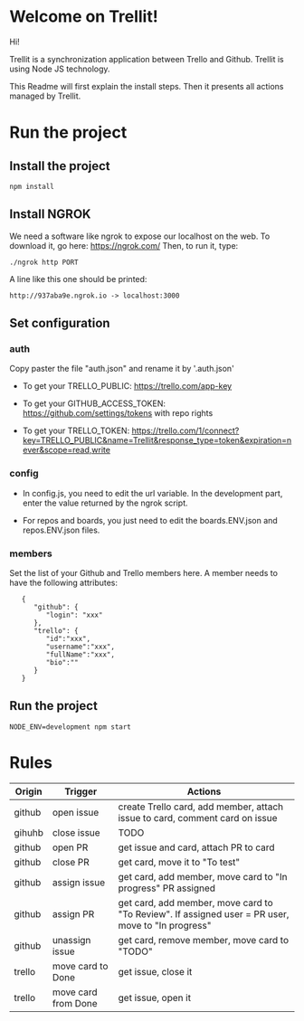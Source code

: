 # Welcome on Trellit!

Hi!

Trellit is a synchronization application between Trello and Github. Trellit is using Node JS technology.

This Readme will first explain the install steps. Then it presents all actions managed by Trellit.

# Run the project

## Install the project

`npm install`

## Install NGROK

We need a software like ngrok to expose our localhost on the web. To download it, go here: https://ngrok.com/
Then, to run it, type:

`./ngrok http PORT`

A line like this one should be printed:

`http://937aba9e.ngrok.io -> localhost:3000`

## Set configuration

### auth
Copy paster the file "auth.json" and rename it by '.auth.json'

- To get your TRELLO_PUBLIC: https://trello.com/app-key

- To get your GITHUB_ACCESS_TOKEN: https://github.com/settings/tokens with repo rights

- To get your TRELLO_TOKEN: https://trello.com/1/connect?key=TRELLO_PUBLIC&name=Trellit&response_type=token&expiration=never&scope=read,write

### config

- In config.js, you need to edit the url variable. In the development part, enter the value returned by the ngrok script.

- For repos and boards, you just need to edit the boards.ENV.json and repos.ENV.json files.


### members
Set the list of your Github and Trello members here. A member needs to have the following attributes:

```
   {
      "github": {
         "login": "xxx"
      },
      "trello": {  
         "id":"xxx",
         "username":"xxx",
         "fullName":"xxx",
         "bio":""
      }
   }
```

## Run the project

`NODE_ENV=development npm start`


# Rules

Origin | Trigger | Actions
---|---|---
github | open issue | create Trello card, add member, attach issue to card, comment card on issue
gihuhb | close issue | TODO
github | open PR | get issue and card, attach PR to card
github | close PR | get card, move it to "To test"
github | assign issue | get card, add member, move card to "In progress" PR assigned
github | assign PR | get card, add member, move card to "To Review". If assigned user = PR user, move to "In progress"
github | unassign issue | get card, remove member, move card to "TODO"
trello | move card to Done | get issue, close it
trello | move card from Done | get issue, open it

